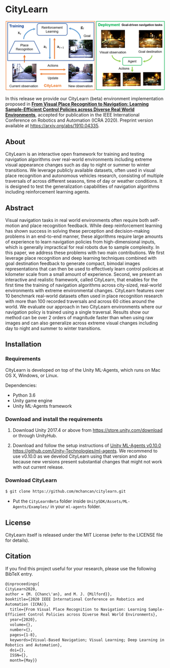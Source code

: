 # CityLearn

![alt text](readme/citylearn.png "CityLearn")

In this release we provide our CityLearn (beta) environment implementation proposed in [**From Visual Place Recognition to Navigation: Learning Sample-Efficient Control Policies across Diverse Real World Environments**](https://arxiv.org/pdf/1910.04335.pdf), accepted for publication in the IEEE International Conference on Robotics and Automation (ICRA 2020). Preprint version available at https://arxiv.org/abs/1910.04335.

## About

CityLearn is an interactive open framework for training and testing navigation algorithms over real-world environments including extreme visual appearance changes such as day to night or summer to winter transitions. We leverage publicly available datasets, often used in visual place recognition and autonomous vehicles research, consisting of multiple traversals of across different seasons, time of day or weather conditions. It is designed to test the generalization capabilities of navigation algorithms including reinforcement learning agents.

## Abstract

Visual navigation tasks in real world environments often require both self-motion and place recognition feedback. While deep reinforcement learning has shown success in solving these perception and decision-making problems in an end-to-end manner, these algorithms require large amounts of experience to learn navigation policies from high-dimensional inputs, which is generally impractical for real robots due to sample complexity. In this paper, we address these problems with two main contributions. We first leverage place recognition and deep learning techniques combined with goal destination feedback to generate compact, bimodal images representations that can then be used to effectively learn control policies at kilometer scale from a small amount of experience. Second, we present an interactive and realistic framework, called CityLearn, that enables for the first time the training of navigation algorithms across city-sized, real-world environments with extreme environmental changes. CityLearn features over 10 benchmark real-world datasets often used in place recognition research with more than 100 recorded traversals and across 60 cities around the world. We evaluate our approach in two CityLearn environments where our navigation policy is trained using a single traversal. Results show our method can be over 2 orders of magnitude faster than when using raw images and can also generalize across extreme visual changes including day to night and summer to winter transitions.

## Installation

### Requirements

CityLearn is developed on top of the Unity ML-Agents, which runs on Mac OS X, Windows, or Linux.

Dependencies:

* Python 3.6
* Unity game engine
* Unity ML-Agents framework

### Download and install the requirements

1. Download Unity 2017.4 or above from https://store.unity.com/download or through UnityHub.

2. Download and follow the setup instructions of [Unity ML-Agents v0.10.0](https://github.com/Unity-Technologies/ml-agents/releases/tag/0.10.0) https://github.com/Unity-Technologies/ml-agents. We recommend to use v0.10.0 as we develod CityLearn using that version and also because new versions present substantial changes that might not work with out current release.

### Download CityLearn

  ```bash
  $ git clone https://github.com/mchancan/citylearn.git
  ```
  
  * Put the `CityLearnBeta` folder inside `UnitySDK/Assets/ML-Agents/Examples/` in your `ml-agents` folder.

## License

CityLearn itself is released under the MIT License (refer to the LICENSE file for details).

## Citation

If you find this project useful for your research, please use the following BibTeX entry.

	@inproceedings{
    CityLearn2020,
  	author = {M. {Chanc\'an}, and M. J. {Milford}},
  	booktitle={2020 IEEE International Conference on Robotics and Automation (ICRA)}, 
	  title={From Visual Place Recognition to Navigation: Learning Sample-Efficient Control Policies across Diverse Real World Environments}, 
	  year={2020}, 
	  volume={}, 
	  number={}, 
	  pages={1-8}, 
	  keywords={Visual-Based Navigation; Visual Learning; Deep Learning in Robotics and Automation},
	  doi={},
	  ISSN={},
	  month={May}}
